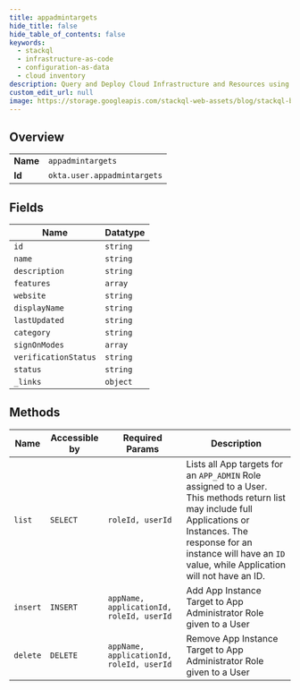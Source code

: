 ```yaml
---
title: appadmintargets
hide_title: false
hide_table_of_contents: false
keywords:
  - stackql
  - infrastructure-as-code
  - configuration-as-data
  - cloud inventory
description: Query and Deploy Cloud Infrastructure and Resources using SQL
custom_edit_url: null
image: https://storage.googleapis.com/stackql-web-assets/blog/stackql-blog-post-featured-image.png
---
```

  
    

## Overview
<table><tbody>
<tr><td><b>Name</b></td><td><code>appadmintargets</code></td></tr>
<tr><td><b>Id</b></td><td><code>okta.user.appadmintargets</code></td></tr>
</tbody></table>

## Fields
| Name | Datatype |
| ---- | -------- |
| `id` | `string` |
| `name` | `string` |
| `description` | `string` |
| `features` | `array` |
| `website` | `string` |
| `displayName` | `string` |
| `lastUpdated` | `string` |
| `category` | `string` |
| `signOnModes` | `array` |
| `verificationStatus` | `string` |
| `status` | `string` |
| `_links` | `object` |
## Methods
| Name | Accessible by | Required Params | Description |
| ---- | ------------- | --------------- | ----------- |
| `list` | `SELECT` | `roleId, userId` | Lists all App targets for an `APP_ADMIN` Role assigned to a User. This methods return list may include full Applications or Instances. The response for an instance will have an `ID` value, while Application will not have an ID. |
| `insert` | `INSERT` | `appName, applicationId, roleId, userId` | Add App Instance Target to App Administrator Role given to a User |
| `delete` | `DELETE` | `appName, applicationId, roleId, userId` | Remove App Instance Target to App Administrator Role given to a User |
